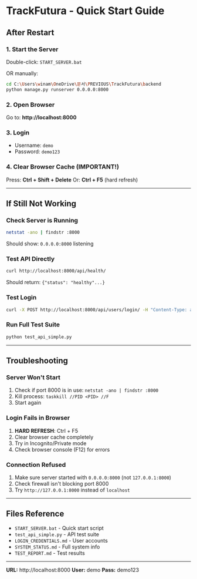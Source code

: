 # TrackFutura - Quick Start Guide

## After Restart

### 1. Start the Server
Double-click: `START_SERVER.bat`

OR manually:
```bash
cd C:\Users\winam\OneDrive\문서\PREVIOUS\TrackFutura\backend
python manage.py runserver 0.0.0.0:8000
```

### 2. Open Browser
Go to: **http://localhost:8000**

### 3. Login
- Username: `demo`
- Password: `demo123`

### 4. Clear Browser Cache (IMPORTANT!)
Press: **Ctrl + Shift + Delete**
Or: **Ctrl + F5** (hard refresh)

---

## If Still Not Working

### Check Server is Running
```bash
netstat -ano | findstr :8000
```
Should show: `0.0.0.0:8000` listening

### Test API Directly
```bash
curl http://localhost:8000/api/health/
```
Should return: `{"status": "healthy"...}`

### Test Login
```bash
curl -X POST http://localhost:8000/api/users/login/ -H "Content-Type: application/json" -d "{\"username\":\"demo\",\"password\":\"demo123\"}"
```

### Run Full Test Suite
```bash
python test_api_simple.py
```

---

## Troubleshooting

### Server Won't Start
1. Check if port 8000 is in use: `netstat -ano | findstr :8000`
2. Kill process: `taskkill //PID <PID> //F`
3. Start again

### Login Fails in Browser
1. **HARD REFRESH**: Ctrl + F5
2. Clear browser cache completely
3. Try in Incognito/Private mode
4. Check browser console (F12) for errors

### Connection Refused
1. Make sure server started with `0.0.0.0:8000` (not `127.0.0.1:8000`)
2. Check firewall isn't blocking port 8000
3. Try `http://127.0.0.1:8000` instead of `localhost`

---

## Files Reference
- `START_SERVER.bat` - Quick start script
- `test_api_simple.py` - API test suite
- `LOGIN_CREDENTIALS.md` - User accounts
- `SYSTEM_STATUS.md` - Full system info
- `TEST_REPORT.md` - Test results

---

**URL:** http://localhost:8000
**User:** demo
**Pass:** demo123
